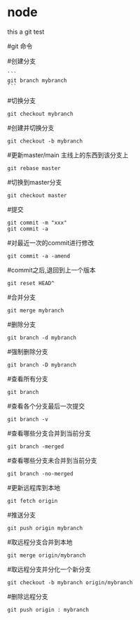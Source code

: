 # node
this a git test


#git 命令

#创建分支  

	```
	git branch mybranch  
	```

#切换分支  

	git checkout mybranch  

#创建并切换分支  

	git checkout -b mybranch

#更新master/main 主线上的东西到该分支上  

	git rebase master  

#切换到master分支  

	git checkout master  

#提交  

	git commit -m "xxx"
	git commit -a

#对最近一次的commit进行修改  

	git commit -a -amend

#commit之后,退回到上一个版本  

	git reset HEAD^  

#合并分支  

	git merge mybranch  

#删除分支  

	git branch -d mybranch  

#强制删除分支  

	git branch -D mybranch


#查看所有分支  

	git branch  

#查看各个分支最后一次提交  

	git branch -v  

#查看哪些分支合并到当前分支  

	git branch -merged  

#查看哪些分支未合并到当前分支  

	git branch -no-merged  

#更新远程库到本地  

	git fetch origin  

#推送分支  

	git push origin mybranch  

#取远程分支合并到本地  

	git merge origin/mybranch  

#取远程分支并分化一个新分支  

	git checkout -b mybranch origin/mybranch  

#删除远程分支  

	git push origin : mybranch  




